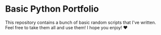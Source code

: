 # Basic Python Portfolio
This repository contains a bunch of basic random scripts that I've written. Feel free to take them all and use them! I hope you enjoy!
:heart:
